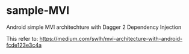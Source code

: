 # sample-MVI
 Android simple MVI architechture with Dagger 2 Dependency Injection
 
 This refer to: https://medium.com/swlh/mvi-architecture-with-android-fcde123e3c4a
